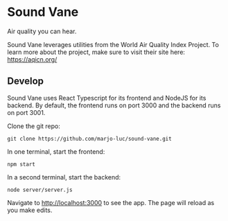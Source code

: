 # Sound Vane

Air quality you can hear.

Sound Vane leverages utilities from the World Air Quality Index Project. To learn more about the project, make sure to visit their site here: https://aqicn.org/

## Develop

Sound Vane uses React Typescript for its frontend and NodeJS for its backend. By default, the frontend runs on port 3000 and the backend runs on port 3001.


Clone the git repo:

`git clone https://github.com/marjo-luc/sound-vane.git`


In one terminal, start the frontend:

`npm start`


In a second terminal, start the backend:

`node server/server.js`


Navigate to [http://localhost:3000](http://localhost:3000) to see the app. The page will reload as you make edits.
